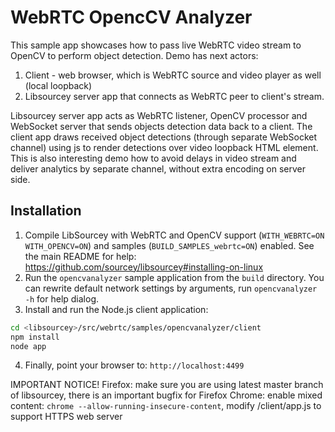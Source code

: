 # WebRTC OpencCV Analyzer

This sample app showcases how to pass live WebRTC video stream to OpenCV to perform object detection.
Demo has next actors:
1. Client - web browser, which is WebRTC source and video player as well (local loopback)
1. Libsourcey server app that connects as WebRTC peer to client's stream.

Libsourcey server app acts as WebRTC listener, OpenCV processor and WebSocket server that sends objects detection data back to a client.
The client app draws received object detections (through separate WebSocket channel) using js to render detections over video loopback HTML element.
This is also interesting demo how to avoid delays in video stream and deliver analytics by separate channel, without extra encoding on server side.

## Installation

1. Compile LibSourcey with WebRTC and OpenCV support (`WITH_WEBRTC=ON WITH_OPENCV=ON`) and samples (`BUILD_SAMPLES_webrtc=ON`) enabled. See the main README for help: https://github.com/sourcey/libsourcey#installing-on-linux
1. Run the `opencvanalyzer` sample application from the `build` directory.
You can rewrite default network settings by arguments, run `opencvanalyzer -h` for help dialog.
1. Install and run the Node.js client application:

~~~ bash
cd <libsourcey>/src/webrtc/samples/opencvanalyzer/client
npm install
node app
~~~

4. Finally, point your browser to: `http://localhost:4499`

IMPORTANT NOTICE!
Firefox: make sure you are using latest master branch of libsourcey, there is an important bugfix for Firefox
Chrome: enable mixed content: `chrome --allow-running-insecure-content`, modify /client/app.js to support HTTPS web server
